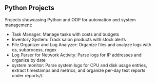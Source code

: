 ## Python Projects
Projects showcasing Python and OOP for automation and system management:
- Task Manager: Manage tasks with costs and budgets 
- Inventory System: Track salon products with stock alerts 
- File Organizer and Log Analyzer: Organize files and analyze logs with os, subprocess, regex 
- Log Parser for Network Activity: Parse logs for IP addresses and organize by date 
- system monitor: Parse system logs for CPU and disk usage entries, extract timestamps and metrics, and organize per-day text reports under reports/<YYYY-MM-DD>/.



